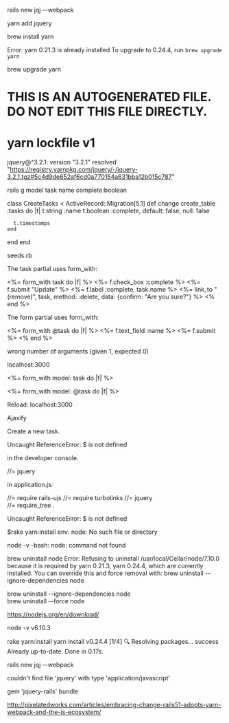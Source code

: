 
rails new jqj --webpack




yarn add jquery

brew install yarn

Error: yarn 0.21.3 is already installed
To upgrade to 0.24.4, run `brew upgrade yarn`

brew upgrade yarn

# THIS IS AN AUTOGENERATED FILE. DO NOT EDIT THIS FILE DIRECTLY.
# yarn lockfile v1


jquery@^3.2.1:
  version "3.2.1"
  resolved "https://registry.yarnpkg.com/jquery/-/jquery-3.2.1.tgz#5c4d9de652af6cd0a770154a631bba12b015c787"

rails g model task name complete:boolean

class CreateTasks < ActiveRecord::Migration[5.1]
  def change
    create_table :tasks do |t|
      t.string :name
      t.boolean :complete, default: false, null: false

      t.timestamps
    end
  end
end

seeds.rb

The task partial uses form_with:

<%= form_with task do |f| %>
  <%= f.check_box :complete %>
  <%= f.submit "Update" %>
  <%= f.label :complete, task.name %>
  <%= link_to "(remove)", task, method: :delete, data: {confirm: "Are you sure?"} %>
<% end %>


The form partial uses form_with:

<%= form_with @task do |f| %>
  <%= f.text_field :name %>
  <%= f.submit %>
<% end %>

wrong number of arguments (given 1, expected 0)

localhost:3000

<%= form_with model: task do |f| %>


<%= form_with model: @task do |f| %>

Reload:
localhost:3000

Ajaxify

Create a new task.

Uncaught ReferenceError: $ is not defined

in the developer console.

//= jquery

in application.js:

//= require rails-ujs
//= require turbolinks
//= jquery  
//= require_tree .

Uncaught ReferenceError: $ is not defined


$rake yarn:install
env: node: No such file or directory

node -v
-bash: node: command not found

brew uninstall node
Error: Refusing to uninstall /usr/local/Cellar/node/7.10.0
because it is required by yarn 0.21.3, yarn 0.24.4, which are currently installed.
You can override this and force removal with:
  brew uninstall --ignore-dependencies node
  
brew uninstall --ignore-dependencies node  
brew uninstall --force node


https://nodejs.org/en/download/


node -v
v6.10.3

rake yarn:install
yarn install v0.24.4
[1/4] 🔍  Resolving packages...
success Already up-to-date.
Done in 0.17s.



rails new jqj --webpack

couldn't find file 'jquery' with type 'application/javascript' 

gem 'jquery-rails'
bundle


<script src="/assets/jquery.self-bd7ddd393353a8d2480a622e80342adf488fb6006d667e8b42e4c0073393abee.js?body=1" data-turbolinks-track="reload"></script>


http://pixelatedworks.com/articles/embracing-change-rails51-adopts-yarn-webpack-and-the-js-ecosystem/



